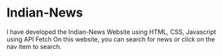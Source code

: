 # Indian-News
I have developed the Indian-News Website using HTML, CSS, Javascript using API Fetch
On this website, you can search for news or click on the nav item to search.
